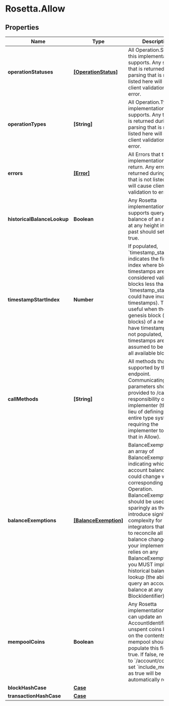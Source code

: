 # Rosetta.Allow

## Properties

Name | Type | Description | Notes
------------ | ------------- | ------------- | -------------
**operationStatuses** | [**[OperationStatus]**](OperationStatus.md) | All Operation.Status this implementation supports. Any status that is returned during parsing that is not listed here will cause client validation to error. | 
**operationTypes** | **[String]** | All Operation.Type this implementation supports. Any type that is returned during parsing that is not listed here will cause client validation to error. | 
**errors** | [**[Error]**](Error.md) | All Errors that this implementation could return. Any error that is returned during parsing that is not listed here will cause client validation to error. | 
**historicalBalanceLookup** | **Boolean** | Any Rosetta implementation that supports querying the balance of an account at any height in the past should set this to true. | 
**timestampStartIndex** | **Number** | If populated, &#x60;timestamp_start_index&#x60; indicates the first block index where block timestamps are considered valid (i.e. all blocks less than &#x60;timestamp_start_index&#x60; could have invalid timestamps). This is useful when the genesis block (or blocks) of a network have timestamp 0. If not populated, block timestamps are assumed to be valid for all available blocks. | [optional] 
**callMethods** | **[String]** | All methods that are supported by the /call endpoint. Communicating which parameters should be provided to /call is the responsibility of the implementer (this is en lieu of defining an entire type system and requiring the implementer to define that in Allow). | 
**balanceExemptions** | [**[BalanceExemption]**](BalanceExemption.md) | BalanceExemptions is an array of BalanceExemption indicating which account balances could change without a corresponding Operation. BalanceExemptions should be used sparingly as they may introduce significant complexity for integrators that attempt to reconcile all account balance changes. If your implementation relies on any BalanceExemptions, you MUST implement historical balance lookup (the ability to query an account balance at any BlockIdentifier). | 
**mempoolCoins** | **Boolean** | Any Rosetta implementation that can update an AccountIdentifier&#39;s unspent coins based on the contents of the mempool should populate this field as true. If false, requests to &#x60;/account/coins&#x60; that set &#x60;include_mempool&#x60; as true will be automatically rejected. | 
**blockHashCase** | [**Case**](Case.md) |  | [optional] 
**transactionHashCase** | [**Case**](Case.md) |  | [optional] 


